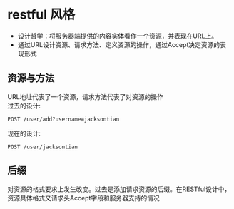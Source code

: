 # restful 风格
-   设计哲学：将服务器端提供的内容实体看作一个资源，并表现在URL上。  
-   通过URL设计资源、请求方法、定义资源的操作，通过Accept决定资源的表现形式  

## 资源与方法
URL地址代表了一个资源，请求方法代表了对资源的操作   
过去的设计:  
```
POST /user/add?username=jacksontian
```
现在的设计:  
```
POST /user/jacksontian
```

## 后缀
对资源的格式要求上发生改变。过去是添加请求资源的后缀。在RESTful设计中，资源具体格式又请求头Accept字段和服务器支持的情况



